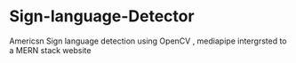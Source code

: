 # Sign-language-Detector
Americsn Sign language detection using OpenCV , mediapipe intergrsted to a MERN stack website 
